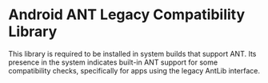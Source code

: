 # Android ANT Legacy Compatibility Library
This library is required to be installed in system builds that support ANT. Its presence in the system indicates built-in ANT support for some compatibility checks, specifically for apps using the legacy AntLib interface.
